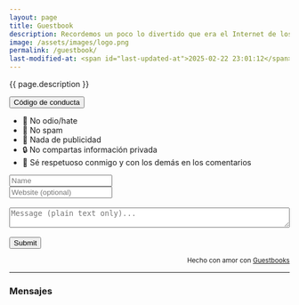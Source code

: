 ```yaml
---
layout: page
title: Guestbook
description: Recordemos un poco lo divertido que era el Internet de los '2000s. Puedes dejarme un mensaje o un saludo por aquí y también ver los mensajes de otras personas. ✌️
image: /assets/images/logo.png
permalink: /guestbook/
last-modified-at: <span id="last-updated-at">2025-02-22 23:01:12</span>
---
```


<p class="text-center">{{ page.description }}</p>

<div class="text-center">
<button id="btn-code-of-conduct" class="btn btn-primary collapsed" data-toggle="collapse" data-target="#collapseCodeOfConduct" role="button" aria-expanded="false" aria-controls="collapseCodeOfConduct">
    <i class="fa-solid fa-caret-right"></i> Código de conducta
</button>
</div>

<div class="collapse" id="collapseCodeOfConduct">
<ul>
<li>🚫 No odio/hate</li>
<li>🚫 No spam</li>
<li>🚫 Nada de publicidad</li>
<li>🔒 No compartas información privada</li>
<li>🤝 Sé respetuoso conmigo y con los demás en los comentarios</li>
</ul>
</div>

<script async src="https://guestbooks.meadow.cafe/resources/js/embed_script/754/script.js"></script>
<div id="guestbooks___guestbook-form-container">
<form id="guestbooks___guestbook-form" action="https://guestbooks.meadow.cafe/guestbook/754/submit" method="post">
<div class="guestbooks___input-container">
<input placeholder="Name" type="text" id="name" name="name" required>
</div>
<div class="guestbooks___input-container">
<input placeholder="Website (optional)" type="url" id="website" name="website">
</div>
<div id="guestbooks___challenge-answer-container"></div>
<br/>
<div class="guestbooks___input-container">
<textarea placeholder="Message (plain text only)..." id="text" name="text" style="width: 100%; box-sizing: border-box; resize: vertical;" required></textarea>
</div>
<br/>
<input type="submit" value="Submit">
<div id="guestbooks___error-message"></div>
</form>
</div>
<div id="guestbooks___guestbook-made-with" style="text-align: right;">
<small>Hecho con amor con <a target="_blank" href="https://guestbooks.meadow.cafe">Guestbooks</a></small>
</div>
<hr style="margin: 1em 0;"/>
<h3 id="guestbooks___guestbook-messages-header">Mensajes</h3>
<div id="guestbooks___guestbook-messages-container"></div>
